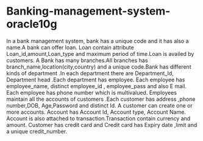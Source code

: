 # Banking-management-system-oracle10g
In a bank management system, bank has a unique code and it has also a name.A 
bank can offer loan. Loan contain attribute Loan_id,amount,Loan_type and 
maximum period of time.Loan is availed by customers. A Bank has many 
branches.All branches has branch_name,location(city,country) and a unique 
code.Bank has different kinds of department .In each department there are 
Department_Id, Department head .Each department has employee. Each 
employee has employee_name, distinct employee_id , employee_pass and also E
mail. Each employee has phone number which is multivalued. Employees maintain 
all the accounts of customers .Each customer has address ,phone number,DOB, 
Age,Password and distinct Id. A customer can create one or more accounts. 
Account has Account Id, Account type, Account Name. Account is also attached to 
transaction.Transaction contain currency and amount. Customer has credit card 
and Credit card has Expiry date ,limit and a unique credit_number. 
